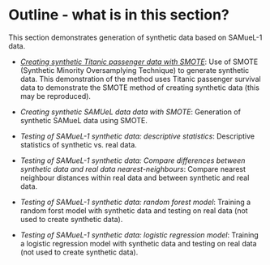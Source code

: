 # Outline - what is in this section?

This section demonstrates generation of synthetic data based on SAMueL-1 data. 


* [*Creating synthetic Titanic passenger data with SMOTE*](https://samuel-book.github.io/samuel-2/synthetic_data_demo/01_synthetic_titanic_data%20_SMOTE.html): Use of SMOTE (Synthetic Minority Oversamplying Technique) to generate synthetic data. This demonstration of the method uses Titanic passenger survival data to demonstrate the SMOTE method of creating synthetic data (this may be reproduced).

* *Creating synthetic SAMUeL data  data with SMOTE*: Generation of synthetic SAMueL data using SMOTE.

* *Testing of SAMueL-1 synthetic data: descriptive statistics*: Descriptive statistics of synthetic vs. real data.

* *Testing of SAMueL-1 synthetic data: Compare differences between synthetic data and real data nearest-neighbours*: Compare nearest neighbour distances within real data and between synthetic and real data.

* *Testing of SAMueL-1 synthetic data: random forest model*: Training a random forst model with synthetic data and testing on real data (not used to create synthetic data).

* *Testing of SAMueL-1 synthetic data: logistic regression model*: Training a logistic regression model with synthetic data and testing on real data (not used to create synthetic data).


